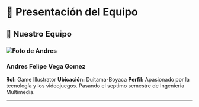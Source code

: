# 🏢 Presentación del Equipo

## 🌟 Nuestro Equipo

### ![Foto de Andres](ruta/a/la/imagen.jpg)
### Andres Felipe Vega Gomez
**Rol:** Game Illustrator 
**Ubicación:** Duitama-Boyaca 
**Perfil:** Apasionado por la tecnología y los videojuegos. Pasando el septimo semestre de Ingenieria Multimedia.

---
